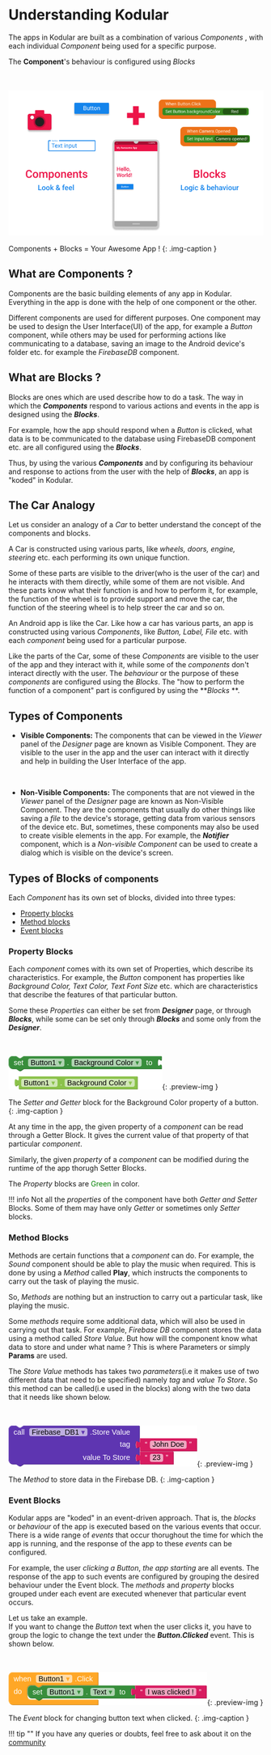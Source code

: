 # Understanding Kodular

The apps in Kodular are built as a combination of various <span class=keyword>*Components*</span> , with each individual _Component_ being used
for a specific purpose.

The **Component**'s behaviour is configured using <span class=keyword>*Blocks*</span>

<br><br>
![Illustration](/assets/images/other/components-blocks-illustration.jpg)

Components + Blocks = Your Awesome App !
{: .img-caption }


## What are Components ?

Components are the basic building elements of any app in Kodular.
Everything in the app is done with the help of one component or the other.

Different components are used for different purposes.
One component may be used to design the User Interface(UI) of the app,
for example a _Button_ component, while others may be used for performing actions like
communicating to a database, saving an image to the Android device's folder etc. 
for example the _FirebaseDB_ component.

## What are Blocks ?

Blocks are ones which are used describe how to do a task. The way in which the **_Components_**
respond to various actions and events in the app is designed using the **_Blocks_**.

For example, how the app should respond when a _Button_ is clicked, what data is to be communicated to the database using FirebaseDB component etc. are all configured using
the **_Blocks_**.


Thus, by using the various **_Components_**  and by configuring its behaviour and response to actions from the user
with the help of **_Blocks_**, an app is "koded" in Kodular.


## The Car Analogy

Let us consider an analogy of a _Car_ to better understand the concept
of the components and blocks.


A Car is constructed using various parts, like _wheels, doors, engine, steering_ etc. each performing its own unique function.

Some of these parts are visible to the driver(who is the user of the car) and he interacts with them directly,
while some of them are not visible.
And these parts know what their function is and how to perform it, for example, the function of the 
wheel is to provide support and move the car, the function of the steering wheel is to help streer the car and so on.

An Android app is like the Car.
Like how a car has various parts, an app is constructed using various _Components_, like _Button, Label, File_ etc. with each _component_ being used for a particular purpose.

Like the parts of the Car, some of these _Components_ are visible to the user of the app and they interact with 
it, while some of the _components_ don't interact directly with the user.
The _behaviour_ or the purpose of these _components_ are configured using the _Blocks_.
The "how to perform the function of a component" part is configured by using the **_Blocks_ **.


## Types of Components


 * **<span class="keyword">Visible Components</span>:** The components that can be viewed in the _Viewer_ panel  of the _Designer_ page are known as Visible Component. They are visible to the user in the app and the user
  can interact with it directly and help in building the User Interface of the app.
<br>

 * **<span class="keyword">Non-Visible Components</span>:** The components that are not viewed in the _Viewer_
   panel of the _Designer_ page are known as Non-Visible Component. They are the components that usually do other things like saving a _file_ to the device's storage, getting data from various sensors of the device
   etc. But, sometimes, these components may also be used to create visible elements in the app. For example,
   the **_Notifier_** component, which is a _Non-visible Component_ can be used to create a dialog which is visible on the device's screen.


## Types of Blocks <small> of components</small>


Each _Component_ has its own set of blocks, divided into three types:

* [Property blocks](#property-blocks)
* [Method blocks](#method-blocks)
* [Event blocks](#event-blocks)

### Property Blocks

Each _component_ comes with its own set of <span class="keyword">Properties</span>, which describe its characteristics. For example, the _Button_ component has properties like _Background Color, Text Color, Text Font Size_ etc. which are characteristics that describe the features of that particular button.

Some these _Properties_ can either be set from **_Designer_** page, or through **_Blocks_**, while some can be 
set only through **_Blocks_** and some only from the **_Designer_**.

<br><br>
![property-blocks](/assets/images/other/property-block-example.jpg){: .preview-img }

The _Setter and Getter_ block for the Background Color property of a button.
{: .img-caption }

At any time in the app, the given property of a _component_ can be read through a <span class="keyword">Getter Block</span>.
It gives the current value of that property of that particular _component_.

Similarly, the given _property_ of a _component_ can be modified during the runtime of the app thorugh 
<span class="keyword">Setter Blocks</span>.

The _Property_ blocks are <span style="color: green;">Green </span> in color.

!!! info
    Not all the _properties_ of the component have both _Getter and Setter_ Blocks.
    Some of them may have only _Getter_ or sometimes only _Setter_ blocks.



### Method Blocks


<span class="keyword">Methods</span> are certain functions that a _component_ can do. For example, the _Sound_ 
component should be able to play the music when required. This is done by using a _Method_ called **Play**,
which instructs the components to carry out the task of playing the music.

So, _Methods_ are nothing but an instruction to carry out a particular task, like playing the music.

Some _methods_ require some additional data, which will also be used in carrying out that task.
For example, _Firebase DB_ component stores the data using a method called _Store Value_. But how 
will the component know what data to store and under what name ?
This is where <span class=keyword> Parameters</span> or simply **Params** are used.

The _Store Value_ methods has takes two _parameters_(i.e it makes use of two different data that need to be 
specified) namely _tag_ and _value To Store_. So this method can be <span class=keywords> called</span>(i.e used
in the blocks) along with the two data that it needs like shown below.

<br><br>
![method-block](/assets/images/other/method-block-example.png){: .preview-img }

The _Method_ to store data in the Firebase DB.
{: .img-caption }


### Event Blocks


Kodular apps are "koded" in an event-driven approach. That is, the _blocks_ or _behaviour_ of the app is  executed based on the various events that occur. There is a wide range of _events_ that occur thorughout the
time for which the app is running, and the response of the app to these _events_ can be configured.

For example, the user _clicking a Button_, _the app starting_ are all events.
The response of the app to such events are configured by grouping the desired behaviour under the <span class="keyword">Event</span> block.
The _methods_ and _property_ blocks grouped under each event are executed whenever that particular event occurs.

Let us take an example.  
If you want to change the _Button_ text when the user clicks it, you have to
group the logic to change the text under the **_Button.Clicked_** event. This is shown below.

<br><br>
![event-block](/assets/images/other/event-block-example.png){: .preview-img }

The _Event_ block for changing button text when clicked.
{: .img-caption }


!!! tip ""
    If you have any queries or doubts, feel free to ask about it on the [community](https://community.kodular.io)